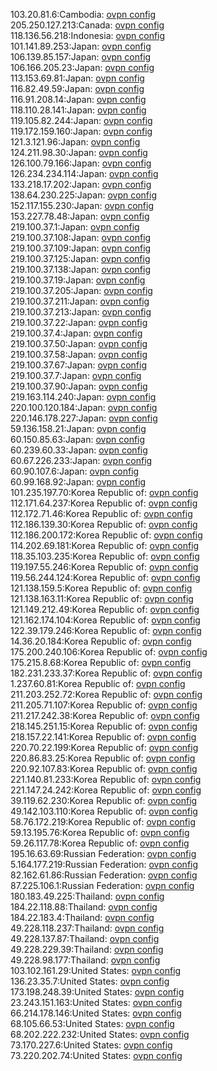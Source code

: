 103.20.81.6:Cambodia: [ovpn config](vpn/103_20_81_6.ovpn)  
205.250.127.213:Canada: [ovpn config](vpn/205_250_127_213.ovpn)  
118.136.56.218:Indonesia: [ovpn config](vpn/118_136_56_218.ovpn)  
101.141.89.253:Japan: [ovpn config](vpn/101_141_89_253.ovpn)  
106.139.85.157:Japan: [ovpn config](vpn/106_139_85_157.ovpn)  
106.166.205.23:Japan: [ovpn config](vpn/106_166_205_23.ovpn)  
113.153.69.81:Japan: [ovpn config](vpn/113_153_69_81.ovpn)  
116.82.49.59:Japan: [ovpn config](vpn/116_82_49_59.ovpn)  
116.91.208.14:Japan: [ovpn config](vpn/116_91_208_14.ovpn)  
118.110.28.141:Japan: [ovpn config](vpn/118_110_28_141.ovpn)  
119.105.82.244:Japan: [ovpn config](vpn/119_105_82_244.ovpn)  
119.172.159.160:Japan: [ovpn config](vpn/119_172_159_160.ovpn)  
121.3.121.96:Japan: [ovpn config](vpn/121_3_121_96.ovpn)  
124.211.98.30:Japan: [ovpn config](vpn/124_211_98_30.ovpn)  
126.100.79.166:Japan: [ovpn config](vpn/126_100_79_166.ovpn)  
126.234.234.114:Japan: [ovpn config](vpn/126_234_234_114.ovpn)  
133.218.17.202:Japan: [ovpn config](vpn/133_218_17_202.ovpn)  
138.64.230.225:Japan: [ovpn config](vpn/138_64_230_225.ovpn)  
152.117.155.230:Japan: [ovpn config](vpn/152_117_155_230.ovpn)  
153.227.78.48:Japan: [ovpn config](vpn/153_227_78_48.ovpn)  
219.100.37.1:Japan: [ovpn config](vpn/219_100_37_1.ovpn)  
219.100.37.108:Japan: [ovpn config](vpn/219_100_37_108.ovpn)  
219.100.37.109:Japan: [ovpn config](vpn/219_100_37_109.ovpn)  
219.100.37.125:Japan: [ovpn config](vpn/219_100_37_125.ovpn)  
219.100.37.138:Japan: [ovpn config](vpn/219_100_37_138.ovpn)  
219.100.37.19:Japan: [ovpn config](vpn/219_100_37_19.ovpn)  
219.100.37.205:Japan: [ovpn config](vpn/219_100_37_205.ovpn)  
219.100.37.211:Japan: [ovpn config](vpn/219_100_37_211.ovpn)  
219.100.37.213:Japan: [ovpn config](vpn/219_100_37_213.ovpn)  
219.100.37.22:Japan: [ovpn config](vpn/219_100_37_22.ovpn)  
219.100.37.4:Japan: [ovpn config](vpn/219_100_37_4.ovpn)  
219.100.37.50:Japan: [ovpn config](vpn/219_100_37_50.ovpn)  
219.100.37.58:Japan: [ovpn config](vpn/219_100_37_58.ovpn)  
219.100.37.67:Japan: [ovpn config](vpn/219_100_37_67.ovpn)  
219.100.37.7:Japan: [ovpn config](vpn/219_100_37_7.ovpn)  
219.100.37.90:Japan: [ovpn config](vpn/219_100_37_90.ovpn)  
219.163.114.240:Japan: [ovpn config](vpn/219_163_114_240.ovpn)  
220.100.120.184:Japan: [ovpn config](vpn/220_100_120_184.ovpn)  
220.146.178.227:Japan: [ovpn config](vpn/220_146_178_227.ovpn)  
59.136.158.21:Japan: [ovpn config](vpn/59_136_158_21.ovpn)  
60.150.85.63:Japan: [ovpn config](vpn/60_150_85_63.ovpn)  
60.239.60.33:Japan: [ovpn config](vpn/60_239_60_33.ovpn)  
60.67.226.233:Japan: [ovpn config](vpn/60_67_226_233.ovpn)  
60.90.107.6:Japan: [ovpn config](vpn/60_90_107_6.ovpn)  
60.99.168.92:Japan: [ovpn config](vpn/60_99_168_92.ovpn)  
101.235.197.70:Korea Republic of: [ovpn config](vpn/101_235_197_70.ovpn)  
112.171.64.237:Korea Republic of: [ovpn config](vpn/112_171_64_237.ovpn)  
112.172.71.46:Korea Republic of: [ovpn config](vpn/112_172_71_46.ovpn)  
112.186.139.30:Korea Republic of: [ovpn config](vpn/112_186_139_30.ovpn)  
112.186.200.172:Korea Republic of: [ovpn config](vpn/112_186_200_172.ovpn)  
114.202.69.181:Korea Republic of: [ovpn config](vpn/114_202_69_181.ovpn)  
118.35.103.235:Korea Republic of: [ovpn config](vpn/118_35_103_235.ovpn)  
119.197.55.246:Korea Republic of: [ovpn config](vpn/119_197_55_246.ovpn)  
119.56.244.124:Korea Republic of: [ovpn config](vpn/119_56_244_124.ovpn)  
121.138.159.5:Korea Republic of: [ovpn config](vpn/121_138_159_5.ovpn)  
121.138.163.11:Korea Republic of: [ovpn config](vpn/121_138_163_11.ovpn)  
121.149.212.49:Korea Republic of: [ovpn config](vpn/121_149_212_49.ovpn)  
121.162.174.104:Korea Republic of: [ovpn config](vpn/121_162_174_104.ovpn)  
122.39.179.246:Korea Republic of: [ovpn config](vpn/122_39_179_246.ovpn)  
14.36.20.184:Korea Republic of: [ovpn config](vpn/14_36_20_184.ovpn)  
175.200.240.106:Korea Republic of: [ovpn config](vpn/175_200_240_106.ovpn)  
175.215.8.68:Korea Republic of: [ovpn config](vpn/175_215_8_68.ovpn)  
182.231.233.37:Korea Republic of: [ovpn config](vpn/182_231_233_37.ovpn)  
1.237.60.81:Korea Republic of: [ovpn config](vpn/1_237_60_81.ovpn)  
211.203.252.72:Korea Republic of: [ovpn config](vpn/211_203_252_72.ovpn)  
211.205.71.107:Korea Republic of: [ovpn config](vpn/211_205_71_107.ovpn)  
211.217.242.38:Korea Republic of: [ovpn config](vpn/211_217_242_38.ovpn)  
218.145.251.15:Korea Republic of: [ovpn config](vpn/218_145_251_15.ovpn)  
218.157.22.141:Korea Republic of: [ovpn config](vpn/218_157_22_141.ovpn)  
220.70.22.199:Korea Republic of: [ovpn config](vpn/220_70_22_199.ovpn)  
220.86.83.25:Korea Republic of: [ovpn config](vpn/220_86_83_25.ovpn)  
220.92.107.83:Korea Republic of: [ovpn config](vpn/220_92_107_83.ovpn)  
221.140.81.233:Korea Republic of: [ovpn config](vpn/221_140_81_233.ovpn)  
221.147.24.242:Korea Republic of: [ovpn config](vpn/221_147_24_242.ovpn)  
39.119.62.230:Korea Republic of: [ovpn config](vpn/39_119_62_230.ovpn)  
49.142.103.110:Korea Republic of: [ovpn config](vpn/49_142_103_110.ovpn)  
58.76.172.219:Korea Republic of: [ovpn config](vpn/58_76_172_219.ovpn)  
59.13.195.76:Korea Republic of: [ovpn config](vpn/59_13_195_76.ovpn)  
59.26.117.78:Korea Republic of: [ovpn config](vpn/59_26_117_78.ovpn)  
195.16.63.69:Russian Federation: [ovpn config](vpn/195_16_63_69.ovpn)  
5.164.177.219:Russian Federation: [ovpn config](vpn/5_164_177_219.ovpn)  
82.162.61.86:Russian Federation: [ovpn config](vpn/82_162_61_86.ovpn)  
87.225.106.1:Russian Federation: [ovpn config](vpn/87_225_106_1.ovpn)  
180.183.49.225:Thailand: [ovpn config](vpn/180_183_49_225.ovpn)  
184.22.118.88:Thailand: [ovpn config](vpn/184_22_118_88.ovpn)  
184.22.183.4:Thailand: [ovpn config](vpn/184_22_183_4.ovpn)  
49.228.118.237:Thailand: [ovpn config](vpn/49_228_118_237.ovpn)  
49.228.137.87:Thailand: [ovpn config](vpn/49_228_137_87.ovpn)  
49.228.229.39:Thailand: [ovpn config](vpn/49_228_229_39.ovpn)  
49.228.98.177:Thailand: [ovpn config](vpn/49_228_98_177.ovpn)  
103.102.161.29:United States: [ovpn config](vpn/103_102_161_29.ovpn)  
136.23.35.7:United States: [ovpn config](vpn/136_23_35_7.ovpn)  
173.198.248.39:United States: [ovpn config](vpn/173_198_248_39.ovpn)  
23.243.151.163:United States: [ovpn config](vpn/23_243_151_163.ovpn)  
66.214.178.146:United States: [ovpn config](vpn/66_214_178_146.ovpn)  
68.105.66.53:United States: [ovpn config](vpn/68_105_66_53.ovpn)  
68.202.222.232:United States: [ovpn config](vpn/68_202_222_232.ovpn)  
73.170.227.6:United States: [ovpn config](vpn/73_170_227_6.ovpn)  
73.220.202.74:United States: [ovpn config](vpn/73_220_202_74.ovpn)  
